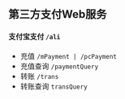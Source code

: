 ## 第三方支付Web服务

#### 支付宝支付 `/ali`
- 充值 `/mPayment | /pcPayment`
- 充值查询 `/paymentQuery`
- 转账 `/trans`
- 转账查询 `transQuery`